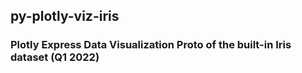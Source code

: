 ## py-plotly-viz-iris

### Plotly Express Data Visualization Proto of the built-in Iris dataset (Q1 2022)
